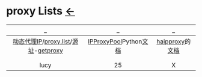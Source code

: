 # proxy Lists  [←](../index.md)

| _ | _ | _ |
|:---:|:---:|:---:|
| [动态代理IP](http://proxylist.fatezero.org/)/[proxy.list](proxy.list.txt)/[源址](https://github.com/fate0?tab=repositories)-[getproxy](https://github.com/fate0/getproxy) | [IPProxyPool](https://github.com/qiyeboy/IPProxyPool/blob/master/README.md)Python[文档](https://www.cnblogs.com/qiyeboy/p/5693128.html) | [haipproxy](https://github.com/SpiderClub/haipproxy/blob/master/examples/zhihu/zhihu_spider.py)的[文档](https://spiderclub.github.io/haipproxy/) |
| []() | []() | []() |
| []() | []() | []() |
| lucy | 25 | X |
